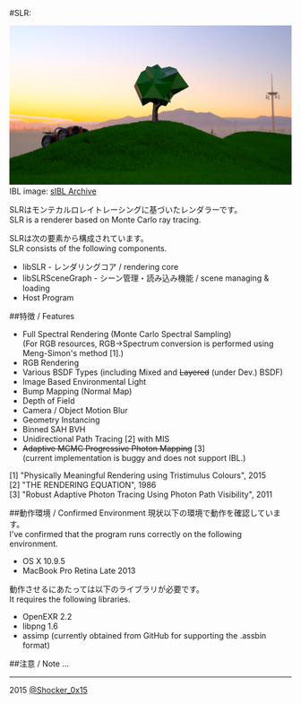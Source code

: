 #SLR: 

![SLR](README_TOP.png)  
IBL image: [sIBL Archive](http://www.hdrlabs.com/sibl/archive.html)  

SLRはモンテカルロレイトレーシングに基づいたレンダラーです。  
SLR is a renderer based on Monte Carlo ray tracing.  

SLRは次の要素から構成されています。  
SLR consists of the following components.  
* libSLR - レンダリングコア / rendering core
* libSLRSceneGraph - シーン管理・読み込み機能 / scene managing & loading
* Host Program

##特徴 / Features
* Full Spectral Rendering (Monte Carlo Spectral Sampling)  
  (For RGB resources, RGB->Spectrum conversion is performed using Meng-Simon's method [1].)
* RGB Rendering
* Various BSDF Types (including Mixed and ~~Layered~~ (under Dev.) BSDF)
* Image Based Environmental Light
* Bump Mapping (Normal Map)
* Depth of Field
* Camera / Object Motion Blur
* Geometry Instancing
* Binned SAH BVH
* Unidirectional Path Tracing \[2\] with MIS
* ~~Adaptive MCMC Progressive Photon Mapping~~ \[3\]  
  (current implementation is buggy and does not support IBL.)

[1] "Physically Meaningful Rendering using Tristimulus Colours", 2015  
[2] "THE RENDERING EQUATION", 1986  
[3] "Robust Adaptive Photon Tracing Using Photon Path Visibility", 2011

##動作環境 / Confirmed Environment
現状以下の環境で動作を確認しています。  
I've confirmed that the program runs correctly on the following environment.

* OS X 10.9.5
* MacBook Pro Retina Late 2013

動作させるにあたっては以下のライブラリが必要です。  
It requires the following libraries.

* OpenEXR 2.2
* libpng 1.6
* assimp (currently obtained from GitHub for supporting the .assbin format)

##注意 / Note
...

----
2015 [@Shocker_0x15](https://twitter.com/Shocker_0x15)
